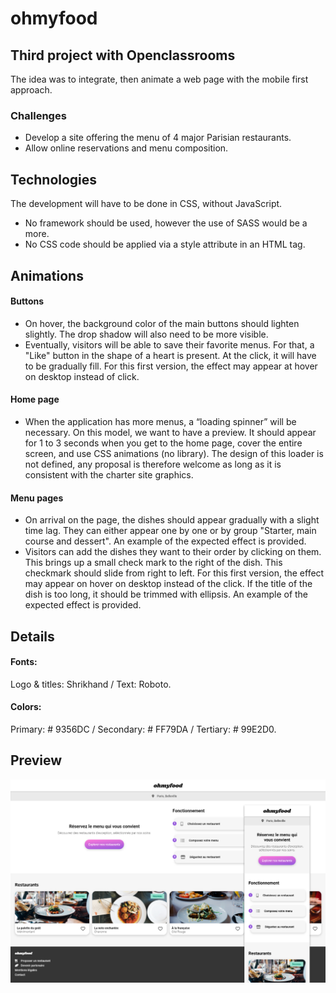 # ohmyfood
## Third project with Openclassrooms

The idea was to integrate, then animate a web page with the mobile first approach.


### Challenges 

* Develop a site offering the menu of 4 major Parisian restaurants.
* Allow online reservations and menu composition.


## Technologies

The development will have to be done in CSS, without JavaScript.
* No framework should be used, however the use of SASS would be a
more.
* No CSS code should be applied via a style attribute in an HTML tag.

## Animations 

#### Buttons
* On hover, the background color of the main buttons should lighten slightly.
The drop shadow will also need to be more visible.
* Eventually, visitors will be able to save their favorite menus. For that, a
"Like" button in the shape of a heart is present. At the click, it will have to be
gradually fill. For this first version, the effect may appear at
hover on desktop instead of click.

#### Home page
* When the application has more menus, a “loading spinner” will be necessary. On
this model, we want to have a preview. It should appear for 1 to
3 seconds when you get to the home page, cover the entire screen, and
use CSS animations (no library). The design of this loader is not defined,
any proposal is therefore welcome as long as it is consistent with the charter
site graphics.

#### Menu pages
* On arrival on the page, the dishes should appear gradually with a slight
time lag. They can either appear one by one or by group
"Starter, main course and dessert". An example of the expected effect is provided.
* Visitors can add the dishes they want to their order by clicking on them.
This brings up a small check mark to the right of the dish. This checkmark should slide from
right to left. For this first version, the effect may appear on hover
on desktop instead of the click. If the title of the dish is too long, it should be trimmed with
ellipsis. An example of the expected effect is provided.

## Details

#### Fonts:

Logo & titles: Shrikhand / Text: Roboto.

#### Colors:

Primary: # 9356DC / Secondary: # FF79DA / Tertiary: # 99E2D0.

## Preview 

![Screenchot-preview](./public/images/preview-screeshot.PNG)
